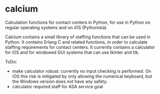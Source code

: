 calcium
=======

Calculation functions for contact centers in Python, for use in Python on regular operating systems and on iOS (Pythonista)

Calcium contains a small library of staffing functions that can be used in Python. It contains Erlang C and related functions, in order to calculate staffing requirements for contact centers.
It currently contains a calculator for iOS and for windowed GUI systems that can use tkinter and ttk.

ToDo:

* make calculator robust: currently no input checking is performed. On iOS this risk is mitigated by only allowing the numerical keyboard, but the Windows version does not have any safety.
* calculator required staff for ASA service goal

